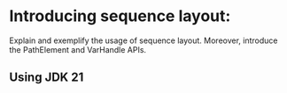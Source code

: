 # Introducing sequence layout:

Explain and exemplify the usage of sequence layout. Moreover, introduce the PathElement and VarHandle APIs.

## Using JDK 21